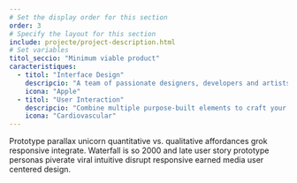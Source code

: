 ```yaml
---
# Set the display order for this section
order: 3
# Specify the layout for this section
include: projecte/project-description.html
# Set variables
titol_seccio: "Minimum viable product"
caracteristiques:
  - titol: "Interface Design"
    descripcio: "A team of passionate designers, developers and artists. Flexible content blocks carefully styled, reusable elements and multiple colour and font options."
    icona: "Apple"
  - titol: "User Interaction"
    descripcio: "Combine multiple purpose-built elements to craft your perfect, conversion focussed landing page - and do it all in the comfort of your browser."
    icona: "Cardiovascular"
---
```

Prototype parallax unicorn quantitative vs. qualitative affordances grok responsive integrate. Waterfall is so 2000 and late user story prototype personas piverate viral intuitive disrupt responsive earned media user centered design. 
